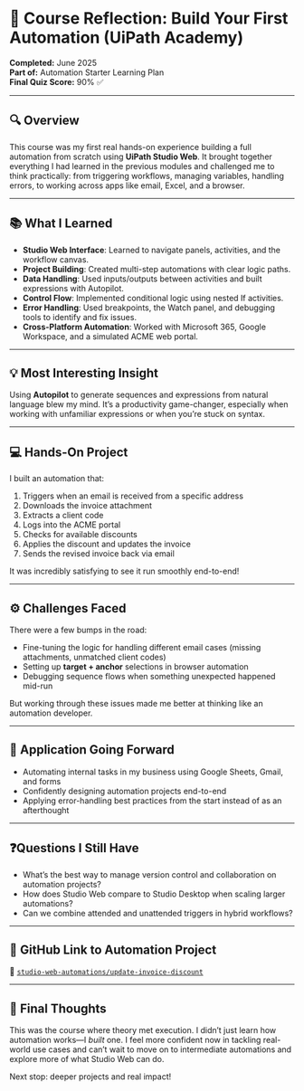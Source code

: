 # 🤖 Course Reflection: Build Your First Automation (UiPath Academy)

**Completed:** June 2025  
**Part of:** Automation Starter Learning Plan  
**Final Quiz Score:** 90% ✅

---

## 🔍 Overview

This course was my first real hands-on experience building a full automation from scratch using **UiPath Studio Web**. It brought together everything I had learned in the previous modules and challenged me to think practically: from triggering workflows, managing variables, handling errors, to working across apps like email, Excel, and a browser.

---

## 📚 What I Learned

- **Studio Web Interface**: Learned to navigate panels, activities, and the workflow canvas.
- **Project Building**: Created multi-step automations with clear logic paths.
- **Data Handling**: Used inputs/outputs between activities and built expressions with Autopilot.
- **Control Flow**: Implemented conditional logic using nested If activities.
- **Error Handling**: Used breakpoints, the Watch panel, and debugging tools to identify and fix issues.
- **Cross-Platform Automation**: Worked with Microsoft 365, Google Workspace, and a simulated ACME web portal.

---

## 💡 Most Interesting Insight

Using **Autopilot** to generate sequences and expressions from natural language blew my mind. It’s a productivity game-changer, especially when working with unfamiliar expressions or when you’re stuck on syntax.

---

## 💻 Hands-On Project

I built an automation that:

1. Triggers when an email is received from a specific address
2. Downloads the invoice attachment
3. Extracts a client code
4. Logs into the ACME portal
5. Checks for available discounts
6. Applies the discount and updates the invoice
7. Sends the revised invoice back via email

It was incredibly satisfying to see it run smoothly end-to-end!

---

## ⚙️ Challenges Faced

There were a few bumps in the road:
- Fine-tuning the logic for handling different email cases (missing attachments, unmatched client codes)
- Setting up **target + anchor** selections in browser automation
- Debugging sequence flows when something unexpected happened mid-run

But working through these issues made me better at thinking like an automation developer.

---

## 🚀 Application Going Forward

- Automating internal tasks in my business using Google Sheets, Gmail, and forms
- Confidently designing automation projects end-to-end
- Applying error-handling best practices from the start instead of as an afterthought

---

## ❓Questions I Still Have

- What’s the best way to manage version control and collaboration on automation projects?
- How does Studio Web compare to Studio Desktop when scaling larger automations?
- Can we combine attended and unattended triggers in hybrid workflows?

---

## 🔗 GitHub Link to Automation Project

📂 [`studio-web-automations/update-invoice-discount`](https://github.com/jdmagraner/my-rpa-learning-journey/tree/main/studio-web-automations/update-invoice-discount)

---

## 🎯 Final Thoughts

This was the course where theory met execution. I didn’t just learn how automation works—I *built* one. I feel more confident now in tackling real-world use cases and can’t wait to move on to intermediate automations and explore more of what Studio Web can do.

Next stop: deeper projects and real impact!
